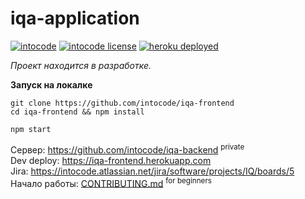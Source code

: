# iqa-application

[![intocode](https://circleci.com/gh/intocode/iqa-frontend.svg?style=shield)](https://github.com/intocode/iqa-frontend)
[![intocode license](https://img.shields.io/github/license/intocode/iqa-frontend)](https://github.com/intocode/iqa-frontend)
[![heroku deployed](https://heroku-badge.herokuapp.com/?app=iqa-frontend&style=flat&svg=1)](https://iqa-frontend.herokuapp.com)

_Проект находится в разработке._

**Запуск на локалке**

```shell
git clone https://github.com/intocode/iqa-frontend
cd iqa-frontend && npm install

npm start
```

Сервер: https://github.com/intocode/iqa-backend <sup>private</sup>  
Dev deploy: https://iqa-frontend.herokuapp.com  
Jira: https://intocode.atlassian.net/jira/software/projects/IQ/boards/5  
Начало работы: [CONTRIBUTING.md](./CONTRIBUTING.md) <sup>for beginners</sup>
